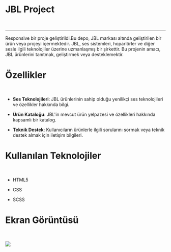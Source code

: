 <h1> JBL Project </h1> <br>
<hr>
Responsive bir proje geliştirildi.Bu depo, JBL markası altında geliştirilen bir ürün veya projeyi içermektedir. JBL, ses sistemleri, hoparlörler ve diğer sesle ilgili teknolojiler üzerine uzmanlaşmış bir şirkettir. Bu projenin amacı, JBL ürünlerini tanıtmak, geliştirmek veya desteklemektir.<br>

<h1> Özellikler </h1> <br>

- **Ses Teknolojileri**: JBL ürünlerinin sahip olduğu yenilikçi ses teknolojileri ve özellikler hakkında bilgi. <br>

- **Ürün Kataloğu**: JBL'in mevcut ürün yelpazesi ve özellikleri hakkında kapsamlı bir katalog.<br>

- **Teknik Destek**: Kullanıcıların ürünlerle ilgili sorularını sormak veya teknik destek almak için iletişim bilgileri.<br>

<h1> Kullanılan Teknolojiler </h1> <br>

- HTML5 <br>

- CSS <br>

- SCSS<br>

<h1> Ekran Görüntüsü </h1> <br>

![](images/JBL.gif) 
